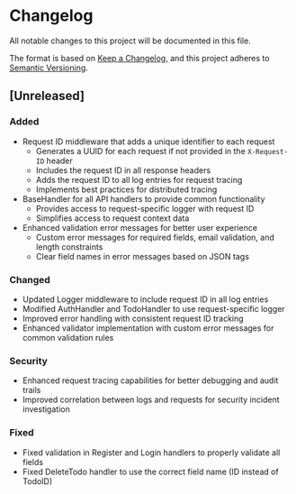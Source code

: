 # Changelog

All notable changes to this project will be documented in this file.

The format is based on [Keep a Changelog](https://keepachangelog.com/en/1.0.0/),
and this project adheres to [Semantic Versioning](https://semver.org/spec/v2.0.0.html).

## [Unreleased]

### Added

-   Request ID middleware that adds a unique identifier to each request
    -   Generates a UUID for each request if not provided in the `X-Request-ID` header
    -   Includes the request ID in all response headers
    -   Adds the request ID to all log entries for request tracing
    -   Implements best practices for distributed tracing
-   BaseHandler for all API handlers to provide common functionality
    -   Provides access to request-specific logger with request ID
    -   Simplifies access to request context data
-   Enhanced validation error messages for better user experience
    -   Custom error messages for required fields, email validation, and length constraints
    -   Clear field names in error messages based on JSON tags

### Changed

-   Updated Logger middleware to include request ID in all log entries
-   Modified AuthHandler and TodoHandler to use request-specific logger
-   Improved error handling with consistent request ID tracking
-   Enhanced validator implementation with custom error messages for common validation rules

### Security

-   Enhanced request tracing capabilities for better debugging and audit trails
-   Improved correlation between logs and requests for security incident investigation

### Fixed

-   Fixed validation in Register and Login handlers to properly validate all fields
-   Fixed DeleteTodo handler to use the correct field name (ID instead of TodoID)
